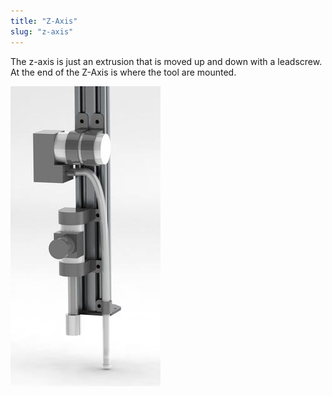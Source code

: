 ```yaml
---
title: "Z-Axis"
slug: "z-axis"
---
```


The z-axis is just an extrusion that is moved up and down with a leadscrew. At the end of the Z-Axis is where the tool are mounted.

![Genesis_V1_Tools.jpg](_images/Genesis_V1_Tools.jpg)

